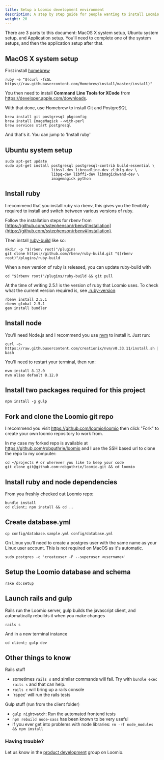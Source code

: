 ```yaml
---
title: Setup a Loomio development environment
description: A step by step guide for people wanting to install Loomio on their personal computer so they can fix bugs and write features.
weight: 20
---
```


There are 3 parts to this document: MacOS X system setup, Ubuntu system setup, and Application setup. You'll need to complete one of the system setups, and then the application setup after that.

## MacOS X system setup

First install [homebrew](http://brew.sh)

```
ruby -e "$(curl -fsSL https://raw.githubusercontent.com/Homebrew/install/master/install)"
```

You then need to install __Command Line Tools for XCode__ from https://developer.apple.com/downloads.

With that done, use Homebrew to install Git and PostgreSQL

```
brew install git postgresql pkgconfig
brew install ImageMagick --with-perl
brew services start postgresql
```

And that's it. You can jump to 'Install ruby'

## Ubuntu system setup

```
sudo apt-get update
sudo apt-get install postgresql postgresql-contrib build-essential \
                     libssl-dev libreadline-dev zlib1g-dev \
                     libpq-dev libffi-dev libmagickwand-dev \
                     imagemagick python
```

## Install ruby

I recommend that you install ruby via rbenv, this gives you the flexiblity required to install and switch between various versions of ruby.

Follow the installation steps for rbenv from  [https://github.com/sstephenson/rbenv#installation](https://github.com/sstephenson/rbenv#installation).

Then install [ruby-build](https://github.com/sstephenson/ruby-build#readme) like so:

```
mkdir -p "$(rbenv root)"/plugins
git clone https://github.com/rbenv/ruby-build.git "$(rbenv root)"/plugins/ruby-build
```

When a new version of ruby is released, you can update ruby-build with
```
cd "$(rbenv root)"/plugins/ruby-build && git pull
```

At the time of writing 2.5.1 is the version of ruby that Loomio uses. To check what the current version required is, see [.ruby-version](https://github.com/loomio/loomio/blob/master/.ruby-version)

```
rbenv install 2.5.1
rbenv global 2.5.1
gem install bundler
```

## Install node

You'll need Node.js and I recommend you use [nvm](https://github.com/creationix/nvm) to install it. Just run:

```
curl -o- https://raw.githubusercontent.com/creationix/nvm/v0.33.11/install.sh | bash
```

You'll need to restart your terminal, then run:

```
nvm install 8.12.0
nvm alias default 8.12.0
```

## Install two packages required for this project

```
npm install -g gulp
```

## Fork and clone the Loomio git repo

I recommend you visit https://github.com/loomio/loomio then click "Fork" to create your own loomio repository to work from.

In my case my forked repo is available at https://github.com/robguthrie/loomio and I use the SSH based url to clone the repo to my computer:

```
cd ~/projects # or wherever you like to keep your code
git clone git@github.com:robguthrie/loomio.git && cd loomio
```

## Install ruby and node dependencies

From you freshly checked out Loomio repo:

```
bundle install
cd client; npm install && cd ..
```

## Create database.yml

```
cp config/database.sample.yml config/database.yml
```

On Linux you'll need to create a postgres user with the same name as your Linux user account. This is not required on MacOS as it's automatic.

```
sudo postgres -c 'createuser -P --superuser <username>'
```

## Setup the Loomio database and schema

```
rake db:setup
```

## Launch rails and gulp
Rails run the Loomio server, gulp builds the javascript client, and automatically rebuilds it when you make changes

```
rails s
```

And in a new terminal instance
```
cd client; gulp dev
```

## Other things to know
Rails stuff

- sometimes `rails s` and similar commands will fail. Try with `bundle exec rails s` and that can help.
- `rails c` will bring up a rails console
- 'rspec' will run the rails tests

Gulp stuff (run from the client folder)

- `gulp nightwatch`: Run the automated frontend tests
- `npm rebuild node-sass` has been known to be very useful
- if you ever get into problems with node libraries: `rm -rf node_modules && npm install`

### Having trouble?
Let us know in the [product development](https://www.loomio.org/g/GN7EFQTK/loomio-community-product-development) group on Loomio.
